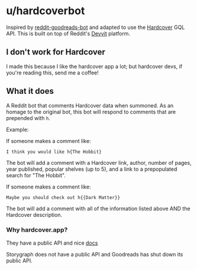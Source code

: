 # u/hardcoverbot

Inspired by [reddit-goodreads-bot](https://github.com/rodohanna/reddit-goodreads-bot) and adapted to use the [Hardcover](https://hardcover.app/) GQL API. This is built on top of Reddit's [Devvit](https://developers.reddit.com/docs/) platform.

## I don't work for Hardcover

I made this because I like the hardcover app a lot; but hardcover devs, if you're reading this, send me a coffee!

## What it does

A Reddit bot that comments Hardcover data when summoned.
As an homage to the original bot, this bot will respond to comments that are prepended with `h`.

Example:

If someone makes a comment like:

`I think you would like h{The Hobbit}`

The bot will add a comment with a Hardcover link, author, number of pages, year published, popular shelves (up to 5), and a link to a prepopulated search for "The Hobbit".

If someone makes a comment like:

`Maybe you should check out h{{Dark Matter}}`

The bot will add a comment with all of the information listed above AND the Hardcover description.

### Why hardcover.app?

They have a public API and nice [docs](https://docs.hardcover.app/api/getting-started/)

Storygraph does not have a public API and Goodreads has shut down its public API. 